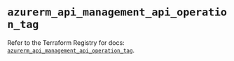 # `azurerm_api_management_api_operation_tag`

Refer to the Terraform Registry for docs: [`azurerm_api_management_api_operation_tag`](https://registry.terraform.io/providers/hashicorp/azurerm/4.21.1/docs/resources/api_management_api_operation_tag).
